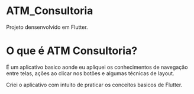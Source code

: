 # ATM_Consultoria

Projeto densenvolvido em Flutter.

# O que é ATM Consultoria?

É um aplicativo basico aonde eu apliquei os conhecimentos de navegação entre telas, 
ações ao clicar nos botões e algumas técnicas de layout.

Criei o aplicativo com intuito de praticar os conceitos basicos de Flutter.
